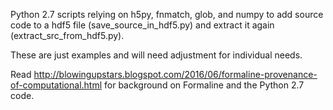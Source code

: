 Python 2.7 scripts relying on h5py, fnmatch, glob, and numpy to add
source code to a hdf5 file (save_source_in_hdf5.py) and extract it
again (extract_src_from_hdf5.py).

These are just examples and will need adjustment for individual needs.

Read
http://blowingupstars.blogspot.com/2016/06/formaline-provenance-of-computational.html
for background on Formaline and the Python 2.7 code.
